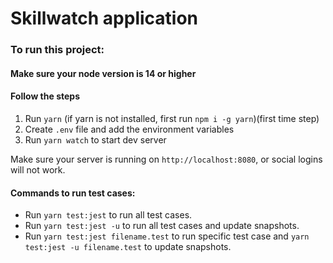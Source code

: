 # Skillwatch application

### To run this project:

#### Make sure your node version is 14 or higher

#### Follow the steps

1. Run `yarn` (if yarn is not installed, first run `npm i -g yarn`)(first time step)
2. Create `.env` file and add the environment variables
3. Run `yarn watch` to start dev server

Make sure your server is running on `http://localhost:8080`, or social logins will not work.

#### Commands to run test cases:

* Run `yarn test:jest` to run all test cases.
* Run `yarn test:jest -u` to run all test cases and update snapshots.
* Run `yarn test:jest filename.test` to run specific test case and `yarn test:jest -u filename.test` to update snapshots.

